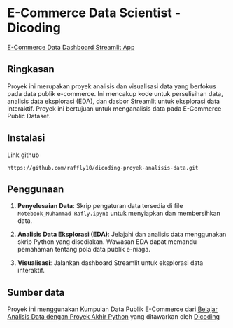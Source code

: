 # E-Commerce Data Scientist - Dicoding
[E-Commerce Data Dashboard Streamlit App](https://muhammadrafly.streamlit.app/)

## Ringkasan
Proyek ini merupakan proyek analisis dan visualisasi data yang berfokus pada data publik e-commerce. Ini mencakup kode untuk perselisihan data, analisis data eksplorasi (EDA), dan dasbor Streamlit untuk eksplorasi data interaktif. Proyek ini bertujuan untuk menganalisis data pada E-Commerce Public Dataset.

## Instalasi
Link github
```
https://github.com/raffly10/dicoding-proyek-analisis-data.git
```
## Penggunaan
1. **Penyelesaian Data**: Skrip pengaturan data tersedia di file `Notebook_Muhammad Rafly.ipynb` untuk menyiapkan dan membersihkan data.

2. **Analisis Data Eksplorasi (EDA)**: Jelajahi dan analisis data menggunakan skrip Python yang disediakan. Wawasan EDA dapat memandu pemahaman tentang pola data publik e-niaga.

3. **Visualisasi**: Jalankan dashboard Streamlit untuk eksplorasi data interaktif.

## Sumber data
Proyek ini menggunakan Kumpulan Data Publik E-Commerce dari [Belajar Analisis Data dengan Proyek Akhir Python](https://drive.google.com/file/d/1MsAjPM7oKtVfJL_wRp1qmCajtSG1mdcK/view) yang ditawarkan oleh [Dicoding](https://www.dicoding.com/)
